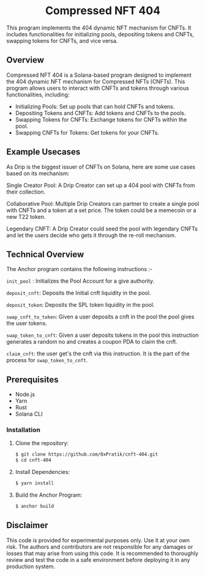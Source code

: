 <h1 align="center">
  Compressed NFT 404
</h1>
<p>
  This program implements the 404 dynamic NFT mechanism for CNFTs. It includes functionalities for initializing pools, depositing tokens and CNFTs, swapping tokens for CNFTs, and vice versa.
</p>

## Overview

Compressed NFT 404 is a Solana-based program designed to implement the 404 dynamic NFT mechanism for Compressed NFTs (CNFTs). This program allows users to interact with CNFTs and tokens through various functionalities, including:

- Initializing Pools: Set up pools that can hold CNFTs and tokens.
- Depositing Tokens and CNFTs: Add tokens and CNFTs to the pools.
- Swapping Tokens for CNFTs: Exchange tokens for CNFTs within the pool.
- Swapping CNFTs for Tokens: Get tokens for your CNFTs.

## Example Usecases

As Drip is the biggest issuer of CNFTs on Solana, here are some use cases based on its mechanism:

Single Creator Pool: A Drip Creator can set up a 404 pool with CNFTs from their collection.

Collaborative Pool: Multiple Drip Creators can partner to create a single pool with CNFTs and a token at a set price. The token could be a memecoin or a new T22 token.

Legendary CNFT: A Drip Creator could seed the pool with legendary CNFTs and let the users decide who gets it through the re-roll mechanism.

## Technical Overview

The Anchor program contains the following instructions :-

`init_pool` : Initializes the Pool Account for a give authority.

`deposit_cnft`: Deposits the Initial cnft liquidity in the pool.

`deposit_token`: Deposits the SPL token liquidity in the pool.

`swap_cnft_to_token`: Given a user deposits a cnft in the pool the pool gives the user tokens.

`swap_token_to_cnft`: Given a user deposits tokens in the pool this instruction generates a random no and creates a coupon PDA to claim the cnft.

`claim_cnft`: the user get's the cnft via this instruction. It is the part of the process for `swap_token_to_cnft`.

## Prerequisites

- Node.js
- Yarn
- Rust
- Solana CLI
   
### Installation

1. Clone the repository:
   ```bash
   $ git clone https://github.com/0xPratik/cnft-404.git
   $ cd cnft-404
   ```
2. Install Dependencies:
   ```bash
   $ yarn install
   ```
4. Build the Anchor Program:
   ```bash
   $ anchor build
   ```

## Disclaimer

This code is provided for experimental purposes only. Use it at your own risk. The authors and contributors are not responsible for any damages or losses that may arise from using this code. It is recommended to thoroughly review and test the code in a safe environment before deploying it in any production system.

